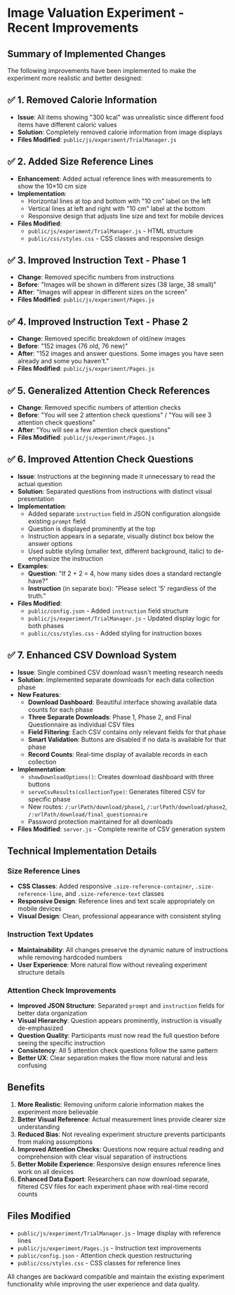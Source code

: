 # Image Valuation Experiment - Recent Improvements

## Summary of Implemented Changes

The following improvements have been implemented to make the experiment more realistic and better designed:

## ✅ 1. Removed Calorie Information
- **Issue**: All items showing "300 kcal" was unrealistic since different food items have different caloric values
- **Solution**: Completely removed calorie information from image displays
- **Files Modified**: `public/js/experiment/TrialManager.js`

## ✅ 2. Added Size Reference Lines
- **Enhancement**: Added actual reference lines with measurements to show the 10×10 cm size
- **Implementation**: 
  - Horizontal lines at top and bottom with "10 cm" label on the left
  - Vertical lines at left and right with "10 cm" label at the bottom
  - Responsive design that adjusts line size and text for mobile devices
- **Files Modified**: 
  - `public/js/experiment/TrialManager.js` - HTML structure
  - `public/css/styles.css` - CSS classes and responsive design

## ✅ 3. Improved Instruction Text - Phase 1
- **Change**: Removed specific numbers from instructions
- **Before**: "Images will be shown in different sizes (38 large, 38 small)"
- **After**: "Images will appear in different sizes on the screen"
- **Files Modified**: `public/js/experiment/Pages.js`

## ✅ 4. Improved Instruction Text - Phase 2
- **Change**: Removed specific breakdown of old/new images
- **Before**: "152 images (76 old, 76 new)"
- **After**: "152 images and answer questions. Some images you have seen already and some you haven't."
- **Files Modified**: `public/js/experiment/Pages.js`

## ✅ 5. Generalized Attention Check References
- **Change**: Removed specific numbers of attention checks
- **Before**: "You will see 2 attention check questions" / "You will see 3 attention check questions"
- **After**: "You will see a few attention check questions"
- **Files Modified**: `public/js/experiment/Pages.js`

## ✅ 6. Improved Attention Check Questions
- **Issue**: Instructions at the beginning made it unnecessary to read the actual question
- **Solution**: Separated questions from instructions with distinct visual presentation
- **Implementation**:
  - Added separate `instruction` field in JSON configuration alongside existing `prompt` field
  - Question is displayed prominently at the top
  - Instruction appears in a separate, visually distinct box below the answer options
  - Used subtle styling (smaller text, different background, italic) to de-emphasize the instruction
- **Examples**:
  - **Question**: "If 2 + 2 = 4, how many sides does a standard rectangle have?"
  - **Instruction** (in separate box): "Please select '5' regardless of the truth."
- **Files Modified**: 
  - `public/config.json` - Added `instruction` field structure
  - `public/js/experiment/TrialManager.js` - Updated display logic for both phases
  - `public/css/styles.css` - Added styling for instruction boxes

## ✅ 7. Enhanced CSV Download System
- **Issue**: Single combined CSV download wasn't meeting research needs
- **Solution**: Implemented separate downloads for each data collection phase
- **New Features**:
  - **Download Dashboard**: Beautiful interface showing available data counts for each phase
  - **Three Separate Downloads**: Phase 1, Phase 2, and Final Questionnaire as individual CSV files
  - **Field Filtering**: Each CSV contains only relevant fields for that phase
  - **Smart Validation**: Buttons are disabled if no data is available for that phase
  - **Record Counts**: Real-time display of available records in each collection
- **Implementation**:
  - `showDownloadOptions()`: Creates download dashboard with three buttons
  - `serveCsvResults(collectionType)`: Generates filtered CSV for specific phase
  - New routes: `/:urlPath/download/phase1`, `/:urlPath/download/phase2`, `/:urlPath/download/final_questionnaire`
  - Password protection maintained for all downloads
- **Files Modified**: `server.js` - Complete rewrite of CSV generation system

## Technical Implementation Details

### Size Reference Lines
- **CSS Classes**: Added responsive `.size-reference-container`, `.size-reference-line`, and `.size-reference-text` classes
- **Responsive Design**: Reference lines and text scale appropriately on mobile devices
- **Visual Design**: Clean, professional appearance with consistent styling

### Instruction Text Updates
- **Maintainability**: All changes preserve the dynamic nature of instructions while removing hardcoded numbers
- **User Experience**: More natural flow without revealing experiment structure details

### Attention Check Improvements
- **Improved JSON Structure**: Separated `prompt` and `instruction` fields for better data organization
- **Visual Hierarchy**: Question appears prominently, instruction is visually de-emphasized
- **Question Quality**: Participants must now read the full question before seeing the specific instruction
- **Consistency**: All 5 attention check questions follow the same pattern
- **Better UX**: Clear separation makes the flow more natural and less confusing

## Benefits

1. **More Realistic**: Removing uniform calorie information makes the experiment more believable
2. **Better Visual Reference**: Actual measurement lines provide clearer size understanding
3. **Reduced Bias**: Not revealing experiment structure prevents participants from making assumptions
4. **Improved Attention Checks**: Questions now require actual reading and comprehension with clear visual separation of instructions
5. **Better Mobile Experience**: Responsive design ensures reference lines work on all devices
6. **Enhanced Data Export**: Researchers can now download separate, filtered CSV files for each experiment phase with real-time record counts

## Files Modified

- `public/js/experiment/TrialManager.js` - Image display with reference lines
- `public/js/experiment/Pages.js` - Instruction text improvements  
- `public/config.json` - Attention check question restructuring
- `public/css/styles.css` - CSS classes for reference lines

All changes are backward compatible and maintain the existing experiment functionality while improving the user experience and data quality. 